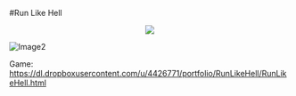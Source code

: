 #Run Like Hell

<p align="center">
  <img src="https://dl.dropboxusercontent.com/u/4426771/portfolio/RunLikeHell/Screenshot%202013-12-26%2019.01.35.png" />
</p>

![Image2](https://dl.dropboxusercontent.com/u/4426771/portfolio/RunLikeHell/Screenshot%202013-12-26%2019.00.58.png)

Game: https://dl.dropboxusercontent.com/u/4426771/portfolio/RunLikeHell/RunLikeHell.html
